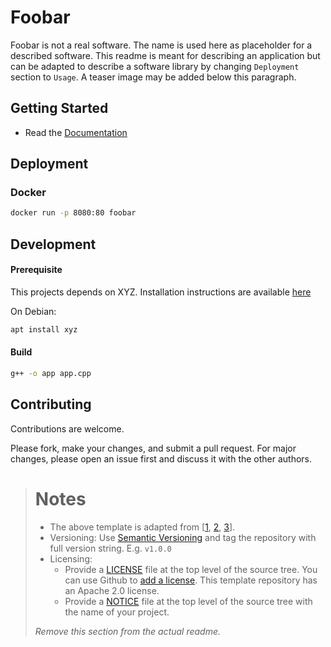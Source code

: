 # Foobar
<!-- Short description of the project. -->

Foobar is not a real software. The name is used here as placeholder for a described software. This readme is meant for describing an application but can be adapted to describe a software library by changing `Deployment` section to `Usage`. A teaser image may be added below this paragraph.

## Getting Started
<!-- Explanation on where to start. Short description or links. -->

* Read the [Documentation](https://github.com/cpswarm/template/wiki)

## Deployment
<!-- Deployment/Installation instructions. If this is software library, change this section to "Usage" and give usage examples -->

### Docker
```bash
docker run -p 8080:80 foobar
```

## Development
<!-- Developer instructions. -->

#### Prerequisite
This projects depends on XYZ. Installation instructions are available [here](http://xyz)

On Debian:
```bash
apt install xyz
```

#### Build

```bash
g++ -o app app.cpp
```

## Contributing
Contributions are welcome. 

Please fork, make your changes, and submit a pull request. For major changes, please open an issue first and discuss it with the other authors.


> # Notes
>
> * The above template is adapted from [[1](https://www.makeareadme.com), [2](https://gist.github.com/PurpleBooth/109311bb0361f32d87a2), [3](https://github.com/dbader/readme-template)].
> * Versioning: Use [Semantic Versioning](http://semver.org/) and tag the repository with full version string. E.g. `v1.0.0`
> * Licensing: 
>     * Provide a [LICENSE](LICENSE) file at the top level of the source tree. You can use Github to [add a license](https://help.github.com/en/articles/adding-a-license-to-a-repository). This template repository has an Apache 2.0 license.
>     * Provide a [NOTICE](NOTICE) file at the top level of the source tree with the name of your project.
>
> *Remove this section from the actual readme.*
